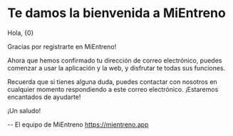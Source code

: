 # Te damos la bienvenida a MiEntreno

Hola, {0}

Gracias por registrarte en MiEntreno!

Ahora que hemos confirmado tu dirección de correo electrónico, puedes comenzar a usar la aplicación y la web, y disfrutar te todas sus funciones.

Recuerda que si tienes alguna duda, puedes contactar con nosotros en cualquier momento respondiendo a este correo electrónico. ¡Estaremos encantados de ayudarte!

¡Un saludo!

--
El equipo de MiEntreno
https://mientreno.app

